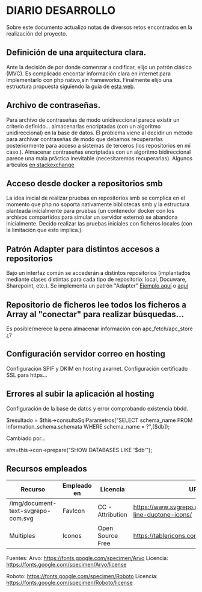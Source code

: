 # DIARIO DESARROLLO
Sobre este documento actualizo notas de diversos retos encontrados en la realización del proyecto.

## Definición de una arquitectura clara.
Ante la decisión de por donde comenzar a codificar, elijo un patrón clásico (MVC). Es complicado encontar información clara en internet para implementarlo con php nativo,sin frameworks. Finalmente elijo una estructura propuesta siguiendo la guía de [esta web]("https://dev.to/ulisesafcdev/desarrollar-un-proyecto-mvc-con-php-puro-4akg").

## Archivo de contraseñas.
Para archivo de contraseñas de modo unidireccional parece existir un criterio definido... almacenarlas encriptadas (con un algoritmo unidireccional) en la base de datos. El problema viene al decidir un método para archivar contraseñas de modo que debamos recuperarlas posteriormente para acceso a sistemas de terceros (los repositorios en mi caso.). Almacenar contraseñas encriptadas con un algoritmo bidireccional parece una mala práctica inevitable (necesitaremos recuperarlas). Algunos artículos [en stackexchange](https://security.stackexchange.com/questions/53031/storing-passwords-in-reversible-form-a-genuine-use-case)

## Acceso desde docker a repositorios smb
La idea inicial de realizar pruebas en repositorios smb se complica en el momento que php no soporta nativamente bibliotecas smb y la estructura planteada inicialmente para pruebas (un contenedor docker con los archivos compartidos para simular un servidor externo) se abandona inicialmente. Decido realizar las pruebas iniciales con ficheros locales (con la limitación que esto implica.). 

## Patrón Adapter para distintos accesos a repositorios
Bajo un interfaz común se accederán a distintos repositorios (implantados mediante clases distintas para cada tipo de repositorio: local, Docuware, Sharepoint, etc.). Se implementa un patrón "Adapter" [Ejemplo aquí](https://refactoring.guru/es/design-patterns/adapter) o  [aquí](https://medium.com/all-you-need-is-clean-code/una-interfaz-para-controlarlos-a-todos-patr%C3%B3n-adapter-a9073f3460b)

## Repositorio de ficheros lee todos los ficheros a Array al "conectar" para realizar búsquedas...
Es posible/merece la pena almacenar información con apc_fetch/apc_store ¿?

## Configuración servidor correo en hosting
Configuración SPIF y DKIM en hosting axarnet. Configuración certificado SSL para https...


## Errores al subir la aplicación al hosting
Configuración de la base de datos y error comprobando existencia bbdd.

$resultado = $this->consultaSqlParametros("SELECT schema_name FROM information_schema.schemata WHERE schema_name = ?",[$db]);

Cambiado por...

$stm=$this->con->prepare("SHOW DATABASES LIKE '$db'");






## Recursos empleados


| Recurso | Empleado en | Licencia | URL |
|---------|-------------|----------|-----|
| /img/document-text-svgrepo-com.svg | FavIcon | CC - Attribution | https://www.svgrepo.com/collection/solar-line-duotone-icons/ |
| Multiples | Iconos | Open Source Free | https://tablericons.com




Fuentes:
Arvo: https://fonts.google.com/specimen/Arvo
Licencia: https://fonts.google.com/specimen/Arvo/license

Roboto: https://fonts.google.com/specimen/Roboto
Licencia: https://fonts.google.com/specimen/Roboto/license



